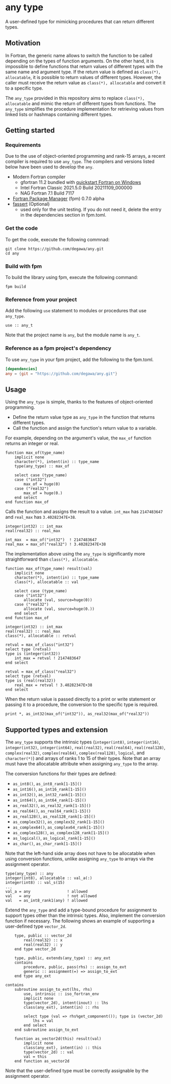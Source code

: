 # any type
A user-defined type for mimicking procedures that can return different types.

## Motivation
In Fortran, the generic name allows to switch the function to be called depending on the types of function arguments. On the other hand, it is impossible to define functions that return values of different types with the same name and argument type. If the return value is defined as `class(*), allocatable`, it is possible to return values of different types. However, the caller must receive the return value as `class(*), allocatable` and convert it to a specific type.

The `any_type` provided in this repository aims to replace `class(*), allocatable` and mimic the return of different types from functions. The `any_type` simplifies the procedure implementation for retrieving values from linked lists or hashmaps containing different types.

## Getting started
### Requirements
Due to the use of object-oriented programming and rank-15 arrays, a recent compiler is required to use `any_type`. The compilers and versions listed below have been used to develop the `any`.

- Modern Fortran compiler
    - gfortran 11.2 bundled with [quickstart Fortran on Windows](https://github.com/LKedward/quickstart-fortran)
    - Intel Fortran Classic 2021.5.0 Build 20211109_000000
    - NAG Fortran 7.1 Build 7117
- [Fortran Package Manager](https://github.com/fortran-lang/fpm) (fpm) 0.7.0 alpha
- [fassert](https://github.com/degawa/fassert.git) (Optional)
    - used only for the unit testing. If you do not need it, delete the entry in the dependencies section in fpm.toml.

### Get the code
To get the code, execute the following commnad:

```console
git clone https://github.com/degawa/any.git
cd any
```

### Build with fpm
To build the library using fpm, execute the following command:

```console
fpm build
```

### Reference from your project
Add the following `use` statement to modules or procedures that use `any_type`.

```Fortran
use :: any_t
```

Note that the project name is `any`, but the module name is `any_t`.

### Reference as a fpm project's dependency
To use `any_type` in your fpm project, add the following to the fpm.toml.

```TOML
[dependencies]
any = {git = "https://github.com/degawa/any.git"}
```

## Usage
Using the `any_type` is simple, thanks to the features of object-oriented programming.
- Define the return value type as `any_type` in the function that returns different types.
- Call the function and assign the function's return value to a variable.

For example, depending on the argument's value, the `max_of` function returns an integer or real.

```Fortran
function max_of(type_name)
    implicit none
    character(*), intent(in) :: type_name
    type(any_type) :: max_of

    select case (type_name)
    case ("int32")
        max_of = huge(0)
    case ("real32")
        max_of = huge(0.)
    end select
end function max_of
```

Calls the function and assigns the result to a value. `int_max` has `2147483647` and `real_max` has `3.40282347E+38`.

```Fortran
integer(int32) :: int_max
real(real32) :: real_max

int_max  = max_of("int32")  ! 2147483647
real_max = max_of("real32") ! 3.40282347E+38
```

The implementation above using the `any_type` is significantly more straightforward than `class(*), allocatable`.

```Fortran
function max_of(type_name) result(val)
    implicit none
    character(*), intent(in) :: type_name
    class(*), allocatable :: val

    select case (type_name)
    case ("int32")
        allocate (val, source=huge(0))
    case ("real32")
        allocate (val, source=huge(0.))
    end select
end function max_of
```
```Fortran
integer(int32) :: int_max
real(real32) :: real_max
class(*), allocatable :: retval

retval = max_of_class("int32")
select type (retval)
type is (integer(int32))
    int_max = retval ! 2147483647
end select

retval = max_of_class("real32")
select type (retval)
type is (real(real32))
    real_max = retval ! 3.40282347E+38
end select
```

When the return value is passed directly to a print or write statement or passing it to a procedure, the conversion to the specific type is required.

```Fortran
print *, as_int32(max_of("int32")), as_real32(max_of("real32"))
```

## Supported types and extension
The `any_type` supports the intrinsic types (`integer(int8)`, `integer(int16)`, `integer(int32)`, `integer(int64)`, `real(real32)`, `real(real64)`, `real(real128)`, `complex(real32)`, `complex(real64)`, `complex(real128)`, `logical`, and `character(*)`) and arrays of ranks 1 to 15 of their types. Note that an array must have the allocatable attribute when assigning `any_type` to the array.

The conversion functions for their types are defined:
- `as_int8()`, `as_int8_rank[1-15]()`
- `as_int16()`, `as_int16_rank[1-15]()`
- `as_int32()`, `as_int32_rank[1-15]()`
- `as_int64()`, `as_int64_rank[1-15]()`
- `as_real32()`, `as_real32_rank[1-15]()`
- `as_real64()`, `as_real64_rank[1-15]()`
- `as_real128()`, `as_real128_rank[1-15]()`
- `as_complex32()`, `as_complex32_rank[1-15]()`
- `as_complex64()`, `as_complex64_rank[1-15]()`
- `as_complex128()`, `as_complex128_rank[1-15]()`
- `as_logical()`, `as_logical_rank[1-15]()`
- `as_char()`, `as_char_rank[1-15]()`

Note that the left-hand side array does not have to be allocatable when using conversion functions, unlike assigning `any_type` to arrays via the assignment operator.

```Fortran
type(any_type) :: any
integer(int8), allocatable :: val_a(:)
integer(int8) :: val_s(15)
...
val_a = any                ! allowed
val   = any                ! not allowed
val   = as_int8_rank1(any) ! allowed
```

Extend the `any_type` and add a type-bound procedure for assignment to support types other than the intrinsic types. Also, implement the conversion function if necessary. The following shows an example of supporting a user-defined type `vector_2d`.

```Fortran
    type, public :: vector_2d
        real(real32) :: x
        real(real32) :: y
    end type vector_2d
```
```Fortran
    type, public, extends(any_type) :: any_ext
    contains
        procedure, public, pass(rhs) :: assign_to_ext
        generic :: assignment(=) => assign_to_ext
    end type any_ext

contains
    subroutine assign_to_ext(lhs, rhs)
        use, intrinsic :: iso_fortran_env
        implicit none
        type(vector_2d), intent(inout) :: lhs
        class(any_ext), intent(in) :: rhs

        select type (val => rhs%get_component()); type is (vector_2d)
            lhs = val
        end select
    end subroutine assign_to_ext

    function as_vector2d(this) result(val)
        implicit none
        class(any_ext), intent(in) :: this
        type(vector_2d) :: val
        val = this
    end function as_vector2d
```

Note that the user-defined type must be correctly assignable by the assignment operator.
